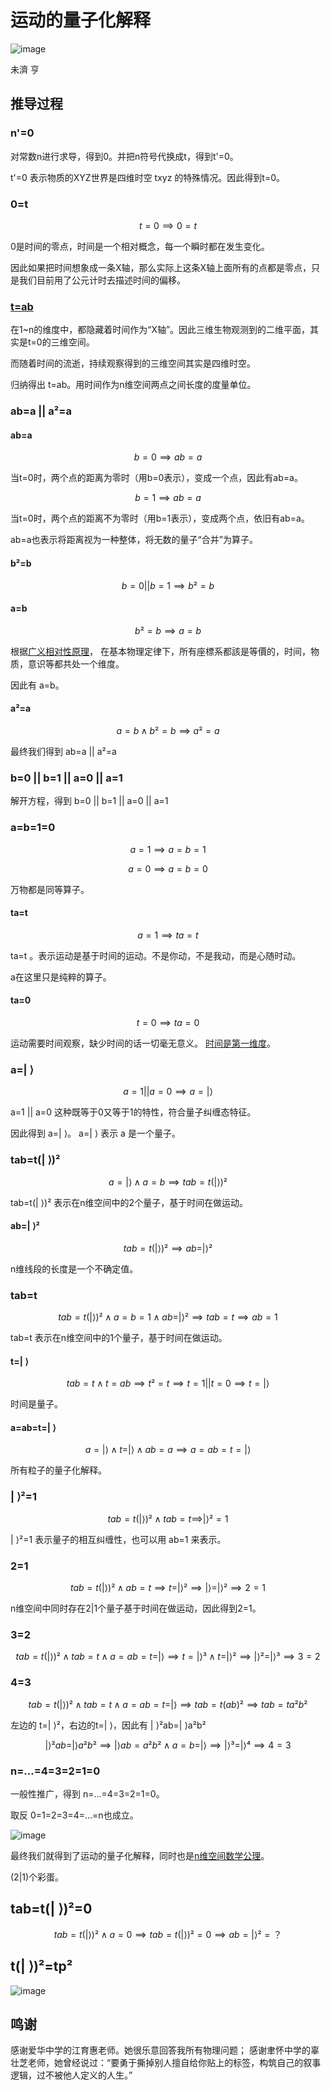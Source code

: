 # 运动的量子化解释

![image](n.jpg)

未濟 亨

## 推导过程

### n'=0

对常数n进行求导，得到0。并把n符号代换成t，得到t'=0。

t'=0 表示物质的XYZ世界是四维时空 txyz 的特殊情况。因此得到t=0。

### 0=t

$$
t=0 ⟹ 0=t
$$

0是时间的零点，时间是一个相对概念，每一个瞬时都在发生变化。

因此如果把时间想象成一条X轴，那么实际上这条X轴上面所有的点都是零点，只是我们目前用了公元计时去描述时间的偏移。

### [t=ab](https://www.zeusro.com/2025/06/29/ab/)

在1~n的维度中，都隐藏着时间作为“X轴”。因此三维生物观测到的二维平面，其实是t=0的三维空间。

而随着时间的流逝，持续观察得到的三维空间其实是四维时空。

归纳得出 t=ab。用时间作为n维空间两点之间长度的度量单位。

### ab=a || a²=a

#### ab=a

$$
b=0 ⟹  ab=a
$$

当t=0时，两个点的距离为零时（用b=0表示），变成一个点，因此有ab=a。

$$
b=1 ⟹  ab=a
$$

当t=0时，两个点的距离不为零时（用b=1表示），变成两个点，依旧有ab=a。

ab=a也表示将距离视为一种整体，将无数的量子“合并”为算子。

#### b²=b

$$
b=0 || b=1 ⟹  b²=b
$$

#### a=b

$$
b²=b ⟹  a=b
$$

根据[广义相对性原理](https://zh.wikipedia.org/zh-cn/%E7%9B%B8%E5%AF%B9%E6%80%A7%E5%8E%9F%E7%90%86)，
在基本物理定律下，所有座標系都該是等價的，时间，物质，意识等都共处一个维度。

因此有 a=b。

#### a²=a

$$
a=b ∧ b²=b ⟹  a²=a
$$

最终我们得到 ab=a || a²=a

### b=0 || b=1 || a=0 || a=1

解开方程，得到  b=0 || b=1 || a=0 || a=1

### a=b=1=0

$$
a=1 ⟹ a=b=1
$$

$$
a=0 ⟹ a=b=0
$$

万物都是同等算子。

#### ta=t

$$
a=1 ⟹ ta=t
$$

ta=t 。表示运动是基于时间的运动。不是你动，不是我动，而是心随时动。

a在这里只是纯粹的算子。

#### ta=0

$$
t=0 ⟹ ta=0
$$

运动需要时间观察，缺少时间的话一切毫无意义。
[时间是第一维度](https://github.com/zeusro/math/blob/main/n/1.zh.md)。

### a=| ⟩​​​

$$
a=1 || a=0  ⟹ a=| ⟩
$$

a=1 || a=0 这种既等于0又等于1的特性，符合量子纠缠态特征。

因此得到 a=| ⟩​​​。 a=| ⟩​​ 表示 a 是一个量子。

### tab=t(| ⟩)²

$$
a=| ⟩∧ a=b ⟹ tab=t(| ⟩)²
$$

tab=t(| ⟩)² 表示在n维空间中的2个量子，基于时间在做运动。

#### ab=| ⟩²

$$
tab=t(| ⟩)² ⟹ ab=| ⟩²
$$

n维线段的长度是一个不确定值。

### tab=t

$$
tab=t(| ⟩)² ∧ a=b=1 ∧ ab=| ⟩²⟹  tab=t ⟹ ab=1
$$

tab=t 表示在n维空间中的1个量子，基于时间在做运动。

#### t=| ⟩

$$
tab=t ∧ t=ab ⟹  t²=t ⟹ t=1 || t=0 ⟹ t=| ⟩
$$

时间是量子。

#### a=ab=t=| ⟩

$$
a=| ⟩∧ t=| ⟩∧ ab=a⟹ a=ab=t=| ⟩
$$

所有粒子的量子化解释。

### | ⟩²=1

$$
tab=t(| ⟩)² ∧ tab=t ⟹ | ⟩²=1
$$

| ⟩²=1  表示量子的相互纠缠性，也可以用 ab=1 来表示。

### 2=1

$$
tab=t(| ⟩)² ∧ ab=t ⟹ t=| ⟩² ⟹ | ⟩=| ⟩² ⟹ 2=1
$$

n维空间中同时存在2|1个量子基于时间在做运动，因此得到2=1。

### 3=2

$$
tab=t(| ⟩)² ∧ tab=t ∧ a=ab=t=| ⟩⟹ t=| ⟩³ ∧ t=| ⟩²  ⟹ | ⟩²=| ⟩³ ⟹ 3=2
$$

### 4=3

$$
tab=t(| ⟩)² ∧ tab=t ∧ a=ab=t=| ⟩⟹ tab=t(ab)²⟹ tab=ta²b²
$$

左边的 t=| ⟩²，右边的t=| ⟩，因此有 | ⟩²ab=| ⟩a²b²

$$
 | ⟩²ab=| ⟩a²b²⟹  | ⟩ab=a²b² ∧ a=b=| ⟩ ⟹ | ⟩³=| ⟩⁴ ⟹ 4=3
$$

### n=...=4=3=2=1=0

 一般性推广，得到 n=...=4=3=2=1=0。

 取反 0=1=2=3=4=...=n也成立。

![image](tab.png)

最终我们就得到了运动的量子化解释，同时也是[n维空间数学公理](https://github.com/zeusro/math/blob/main/n/n.zh.md#推论)。

(2|1)个彩蛋。

## tab=t(| ⟩)²=0

$$
tab=t(| ⟩)² ∧ a=0 ⟹ tab=t(| ⟩)²=0 ⟹ ab=| ⟩²=？
$$

## t(| ⟩)²=tp²

![image](tpp.gif)

## 鸣谢

感谢爱华中学的江育惠老师。她很乐意回答我所有物理问题；
感谢聿怀中学的辜壮芝老师，她曾经说过：“要勇于撕掉别人擅自给你贴上的标签，构筑自己的叙事逻辑，过不被他人定义的人生。”